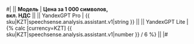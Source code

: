 #|
|| **Модель** | **Цена за 1 000 символов,<br>вкл. НДС** ||
|| YandexGPT Pro | {{ sku|KZT|speechsense.analysis.assistant.v1|string }} ||
|| YandexGPT Lite | {% calc [currency=KZT] {{ sku|KZT|speechsense.analysis.assistant.v1|number }} / 6 %} ||
|#